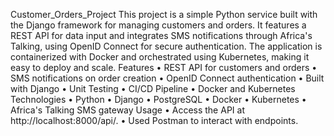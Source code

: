 Customer_Orders_Project
This project is a simple Python service built with the Django framework for managing customers and orders. It features a REST API for data input and integrates SMS notifications through Africa's Talking, using OpenID Connect for secure authentication. The application is containerized with Docker and orchestrated using Kubernetes, making it easy to deploy and scale.
Features
•	REST API for customers and orders
•	SMS notifications on order creation
•	OpenID Connect authentication
•	Built with Django
•	Unit Testing
•	CI/CD Pipeline
•	Docker and Kubernetes 
Technologies
•	Python
•	Django
•	PostgreSQL
•	Docker
•	Kubernetes
•	Africa's Talking SMS gateway
Usage
•	Access the API at http://localhost:8000/api/.
•	Used Postman to interact with endpoints.

